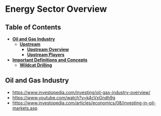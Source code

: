 # Energy Sector Overview

## Table of Contents
- **[Oil and Gas Industry](#Oil-and-Gas-Industry)**
  - **[Upstream](#Upstream)**
    - **[Upstream Overview](#Upstream-Overview)**
    - **[Upstream Players](#Upstream-Players)**
- **[Important Definitions and Concepts](#Important-Definitions-and-Concepts)**
  - **[Wildcat Drilling](#Wildcat-Drilling)**

## Oil and Gas Industry
- https://www.investopedia.com/investing/oil-gas-industry-overview/
- https://www.youtube.com/watch?v=k4cVxGndh9g
- https://www.investopedia.com/articles/economics/08/investing-in-oil-markets.asp
